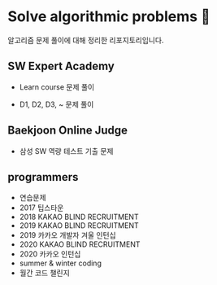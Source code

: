 # Solve algorithmic problems :book:

알고리즘 문제 풀이에 대해 정리한 리포지토리입니다.



## SW Expert Academy

- Learn course 문제 풀이

- D1, D2, D3, ~ 문제 풀이

  

## Baekjoon Online Judge

- 삼성 SW 역량 테스트 기출 문제



## programmers

- 연습문제
- 2017 팁스타운
- 2018 KAKAO BLIND RECRUITMENT
- 2019 KAKAO BLIND RECRUITMENT
- 2019 카카오 개발자 겨울 인턴십
- 2020 KAKAO BLIND RECRUITMENT
- 2020 카카오 인턴십
- summer & winter coding
- 월간 코드 챌린지